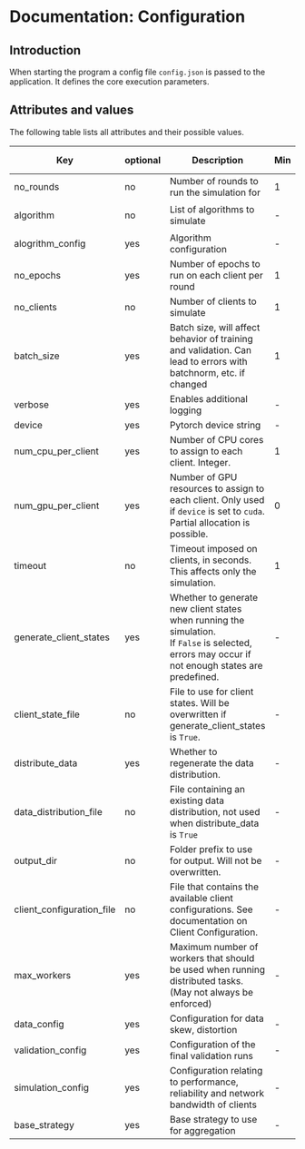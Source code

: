 # Documentation: Configuration

## Introduction

When starting the program a config file `config.json` is passed to the application. It defines the core execution
parameters.

## Attributes and values

The following table lists all attributes and their possible values.

| Key                       | optional | Description                                                                                                                                           | Min | Max       | Default Value | Example Value                                    |
|---------------------------|----------|-------------------------------------------------------------------------------------------------------------------------------------------------------|-----|-----------|---------------|--------------------------------------------------|
| no_rounds                 | no       | Number of rounds to run the simulation for                                                                                                            | 1   | -         | -             | 10                                               |
| algorithm                 | no       | List of algorithms to simulate                                                                                                                        | -   | -         | -             | `["PowD", "FedCS", "random", "ActiveFL", "CEP"]` |
| alogrithm_config          | yes      | Algorithm configuration                                                                                                                               | -   | -         | -             | See algorithm documentation                      |
| no_epochs                 | yes      | Number of epochs to run on each client per round                                                                                                      | 1   | -         | 1             | 1                                                |
| no_clients                | no       | Number of clients to simulate                                                                                                                         | 1   | -         | -             | 1000                                             |
| batch_size                | yes      | Batch size, will affect behavior of training and validation. Can lead to errors with batchnorm, etc. if changed                                       | 1   | -         | 32            | 32                                               |
| verbose                   | yes      | Enables additional logging                                                                                                                            | -   | -         | `true`        | `true` or `false`                                |
| device                    | yes      | Pytorch device string                                                                                                                                 | -   | -         | `cpu`         | `cpu` or `cuda`                                  |
| num_cpu_per_client        | yes      | Number of CPU cores to assign to each client. Integer.                                                                                                | 1   | CPU_COUNT | 2             | 2                                                |
| num_gpu_per_client        | yes      | Number of GPU resources to assign to each client. Only used if `device` is set to `cuda`. Partial allocation is possible.                             | 0   | -         | 0.1           | 0.1                                              |
| timeout                   | no       | Timeout imposed on clients, in seconds. This affects only the simulation.                                                                             | 1   | -         | -             | 60                                               |
| generate_client_states    | yes      | Whether to generate new client states when running the simulation. <br/>If `False` is selected, errors may occur if not enough states are predefined. | -   | -         | `true`        | `true` or `false`                                |
| client_state_file         | no       | File to use for client states. Will be overwritten if generate_client_states is `True`.                                                               | -   | -         | -             | `client_states.csv`                              |
| distribute_data           | yes      | Whether to regenerate the data distribution.                                                                                                          | -   | -         | `true`        | `true` or `false`                                |
| data_distribution_file    | no       | File containing an existing data distribution, not used when distribute_data is  `True`                                                               | -   | -         | -             | `data_distribution.csv`                          |
| output_dir                | no       | Folder prefix to use for output. Will not be overwritten.                                                                                             | -   | -         | -             | `output`                                         |
| client_configuration_file | no       | File that contains the available client configurations. See documentation on Client Configuration.                                                    | -   | -         | -             | `client_configurations.csv`                      |
| max_workers               | yes      | Maximum number of workers that should be used when running distributed tasks. (May not always be enforced)                                            | -   | -         | 32            | 32                                               |
| data_config               | yes      | Configuration for data skew, distortion                                                                                                               | -   | -         | -             | See data configuration                           |
| validation_config         | yes      | Configuration of the final validation runs                                                                                                            | -   | -         | -             | See validation configuration                     |
| simulation_config         | yes      | Configuration relating to performance, reliability and network bandwidth of clients                                                                   | -   | -         | -             | See simulation configuration                     |
| base_strategy             | yes      | Base strategy to use for aggregation                                                                                                                  | -   | -         | `FedAvg`      | `FedAvg`, `FedAvgM`, `FedMedian`                 |
